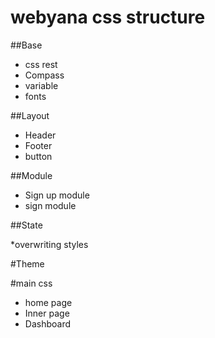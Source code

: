 webyana css structure
====================================

##Base

* css rest
* Compass
* variable
* fonts




##Layout

* Header
* Footer
* button




##Module

* Sign up module
* sign module



##State

*overwriting styles




#Theme

 #main css
 * home page	
 * Inner page	
 * Dashboard	